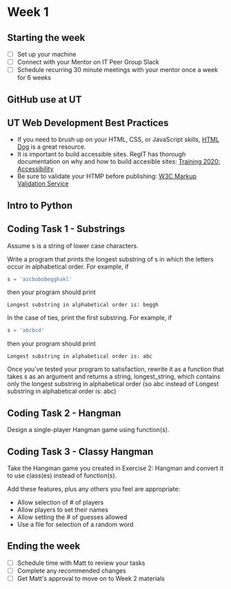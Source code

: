 # Week 1

## Starting the week
- [ ] Set up your machine
- [ ] Connect with your Mentor on IT Peer Group Slack
- [ ] Schedule recurring 30 minute meetings with your mentor once a week for 6 weeks

## GitHub use at UT


## UT Web Development Best Practices
- If you need to brush up on your HTML, CSS, or JavaScript skills, [HTML Dog](http://htmldog.com/) is a great resource.
- It is important to build accessible sites. RegIT has thorough documentation on why and how to build accesible sites: [Training 2020: Accessibility](https://wikis.utexas.edu/display/training2020/Accessibility)
- Be sure to validate your HTMP before publishing: [W3C Markup Validation Service](http://validator.w3.org/)

## Intro to Python

## Coding Task 1 - Substrings
Assume s is a string of lower case characters.

Write a program that prints the longest substring of s in which the letters occur in alphabetical order. For example, if
```python
s = 'azcbobobegghakl'
```
then your program should print
```
Longest substring in alphabetical order is: beggh
```
In the case of ties, print the first substring. For example, if
```python
s = 'abcbcd'
```
then your program should print
```
Longest substring in alphabetical order is: abc
```
Once you’ve tested your program to satisfaction, rewrite it as a function that takes s as an argument and returns a string, longest_string, which contains only the longest substring in alphabetical order (so abc instead of Longest substring in alphabetical order is: abc)

## Coding Task 2 - Hangman
Design a single-player Hangman game using function(s).

## Coding Task 3 - Classy Hangman
Take the Hangman game you created in Exercise 2: Hangman and convert it to use class(es) instead of function(s).

Add these features, plus any others you feel are appropriate:

- Allow selection of # of players
- Allow players to set their names
- Allow setting the # of guesses allowed
- Use a file for selection of a random word

## Ending the week
- [ ] Schedule time with Matt to review your tasks
- [ ] Complete any recommended changes
- [ ] Get Matt's approval to move on to Week 2 materials
